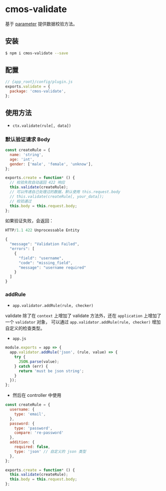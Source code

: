 # cmos-validate

基于 [parameter](https://github.com/node-modules/parameter) 提供数据校验方法。

## 安装

```bash
$ npm i cmos-validate --save
```

## 配置

```js
// {app_root}/config/plugin.js
exports.validate = {
  package: 'cmos-validate',
};
```

## 使用方法

- `ctx.validate(rule[, data])`

### 默认验证请求 Body

```js
const createRule = {
  name: 'string',
  age: 'int',
  gender: ['male', 'female', 'unknow'],
};

exports.create = function* () {
  // 校验失败自动返回 422 响应
  this.validate(createRule);
  // 可以传递自己处理过的数据，默认使用 this.request.body
  // this.validate(createRule[, your_data]);
  // 校验通过
  this.body = this.request.body;
};
```

如果验证失败，会返回：

```js
HTTP/1.1 422 Unprocessable Entity

{
  "message": "Validation Failed",
  "errors": [
    {
      "field": "username",
      "code": "missing_field",
      "message": "username required"
    }
  ]
}
```

### addRule

- `app.validator.addRule(rule, checker)`

validate 除了在 `context` 上增加了 validate 方法外，还在 `application` 上增加了一个 `validator` 对象，
可以通过 `app.validator.addRule(rule, checker)` 增加自定义的检查类型。

- `app.js`

```js
module.exports = app => {
  app.validator.addRule('json', (rule, value) => {
    try {
      JSON.parse(value);
    } catch (err) {
      return 'must be json string';
    }
  });
};
```

- 然后在 controller 中使用

```js
const createRule = {
  username: {
    type: 'email',
  },
  password: {
    type: 'password',
    compare: 're-password'
  },
  addition: {
    required: false,
    type: 'json' // 自定义的 json 类型
  },
};

exports.create = function* () {
  this.validate(createRule);
  this.body = this.request.body;
};
```
